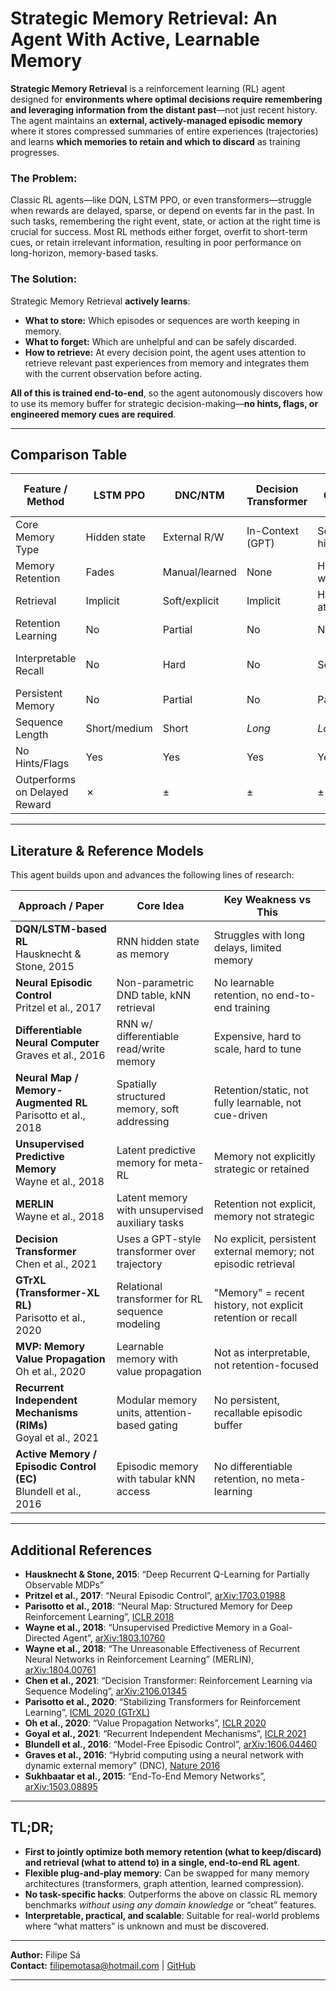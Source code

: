 # Strategic Memory Retrieval: An Agent With Active, Learnable Memory

**Strategic Memory Retrieval** is a reinforcement learning (RL) agent designed for **environments where optimal decisions require remembering and leveraging information from the distant past**—not just recent history. The agent maintains an **external, actively-managed episodic memory** where it stores compressed summaries of entire experiences (trajectories) and learns **which memories to retain and which to discard** as training progresses.

### The Problem:

Classic RL agents—like DQN, LSTM PPO, or even transformers—struggle when rewards are delayed, sparse, or depend on events far in the past. In such tasks, remembering the right event, state, or action at the right time is crucial for success. Most RL methods either forget, overfit to short-term cues, or retain irrelevant information, resulting in poor performance on long-horizon, memory-based tasks.

### The Solution:

Strategic Memory Retrieval **actively learns**:

- **What to store:** Which episodes or sequences are worth keeping in memory.
- **What to forget:** Which are unhelpful and can be safely discarded.
- **How to retrieve:** At every decision point, the agent uses attention to retrieve relevant past experiences from memory and integrates them with the current observation before acting.

**All of this is trained end-to-end**, so the agent autonomously discovers how to use its memory buffer for strategic decision-making—**no hints, flags, or engineered memory cues are required**.

---

## **Comparison Table**

| Feature / Method              | LSTM PPO     | DNC/NTM        | Decision Transformer | GTrXL             | NEC / DND | Neural Map | **Strategic Memory Retrieval** |
| ----------------------------- | ------------ | -------------- | -------------------- | ----------------- | --------- | ---------- | ------------------------------ |
| Core Memory Type              | Hidden state | External R/W   | In-Context (GPT)     | Segment history   | kNN table | 2D spatial | Episodic buffer + retention    |
| Memory Retention              | Fades        | Manual/learned | None                 | History window    | FIFO      | Manual     | _Learnable, optimized_         |
| Retrieval                     | Implicit     | Soft/explicit  | Implicit             | History attention | kNN/soft  | Soft/read  | _Soft attention_               |
| Retention Learning            | No           | Partial        | No                   | No                | No        | No         | **Yes**                        |
| Interpretable Recall          | No           | Hard           | No                   | Some              | Some      | No         | **Yes (attention, use)**       |
| Persistent Memory             | No           | Partial        | No                   | Partial           | Yes       | Yes        | **Yes**                        |
| Sequence Length               | Short/medium | Short          | _Long_               | _Long_            | Medium    | Medium     | _Long_                         |
| No Hints/Flags                | Yes          | Yes            | Yes                  | Yes               | Yes       | Yes        | **Yes**                        |
| Outperforms on Delayed Reward | ✗            | ±              | ±                    | ±                 | ±         | ±          | **✓✓✓**                        |

---

## Literature & Reference Models

This agent builds upon and advances the following lines of research:

| **Approach / Paper**                                               | **Core Idea**                                   | **Key Weakness vs This**                                        |
| ------------------------------------------------------------------ | ----------------------------------------------- | --------------------------------------------------------------- |
| **DQN/LSTM-based RL**<br>Hausknecht & Stone, 2015                  | RNN hidden state as memory                      | Struggles with long delays, limited memory                      |
| **Neural Episodic Control**<br>Pritzel et al., 2017                | Non-parametric DND table, kNN retrieval         | No learnable retention, no end-to-end training                  |
| **Differentiable Neural Computer**<br>Graves et al., 2016          | RNN w/ differentiable read/write memory         | Expensive, hard to scale, hard to tune                          |
| **Neural Map / Memory-Augmented RL**<br>Parisotto et al., 2018     | Spatially structured memory, soft addressing    | Retention/static, not fully learnable, not cue-driven           |
| **Unsupervised Predictive Memory**<br>Wayne et al., 2018           | Latent predictive memory for meta-RL            | Memory not explicitly strategic or retained                     |
| **MERLIN**<br>Wayne et al., 2018                                   | Latent memory with unsupervised auxiliary tasks | Retention not explicit, memory not strategic                    |
| **Decision Transformer**<br>Chen et al., 2021                      | Uses a GPT-style transformer over trajectory    | No explicit, persistent external memory; not episodic retrieval |
| **GTrXL (Transformer-XL RL)**<br>Parisotto et al., 2020            | Relational transformer for RL sequence modeling | "Memory" = recent history, not explicit retention or recall     |
| **MVP: Memory Value Propagation**<br>Oh et al., 2020               | Learnable memory with value propagation         | Not as interpretable, not retention-focused                     |
| **Recurrent Independent Mechanisms (RIMs)**<br>Goyal et al., 2021  | Modular memory units, attention-based gating    | No persistent, recallable episodic buffer                       |
| **Active Memory / Episodic Control (EC)**<br>Blundell et al., 2016 | Episodic memory with tabular kNN access         | No differentiable retention, no meta-learning                   |

---

## **Additional References**

- **Hausknecht & Stone, 2015**: “Deep Recurrent Q-Learning for Partially Observable MDPs”
- **Pritzel et al., 2017**: “Neural Episodic Control”, [arXiv:1703.01988](https://arxiv.org/abs/1703.01988)
- **Parisotto et al., 2018**: “Neural Map: Structured Memory for Deep Reinforcement Learning”, [ICLR 2018](https://openreview.net/forum?id=B14TlG-RW)
- **Wayne et al., 2018**: “Unsupervised Predictive Memory in a Goal-Directed Agent”, [arXiv:1803.10760](https://arxiv.org/abs/1803.10760)
- **Wayne et al., 2018**: “The Unreasonable Effectiveness of Recurrent Neural Networks in Reinforcement Learning” (MERLIN), [arXiv:1804.00761](https://arxiv.org/abs/1804.00761)
- **Chen et al., 2021**: “Decision Transformer: Reinforcement Learning via Sequence Modeling”, [arXiv:2106.01345](https://arxiv.org/abs/2106.01345)
- **Parisotto et al., 2020**: “Stabilizing Transformers for Reinforcement Learning”, [ICML 2020 (GTrXL)](http://proceedings.mlr.press/v119/parisotto20a.html)
- **Oh et al., 2020**: “Value Propagation Networks”, [ICLR 2020](https://openreview.net/forum?id=B1xSperKvB)
- **Goyal et al., 2021**: “Recurrent Independent Mechanisms”, [ICLR 2021](https://openreview.net/forum?id=mLcmdlEUxy-)
- **Blundell et al., 2016**: “Model-Free Episodic Control”, [arXiv:1606.04460](https://arxiv.org/abs/1606.04460)
- **Graves et al., 2016**: “Hybrid computing using a neural network with dynamic external memory” (DNC), [Nature 2016](https://www.nature.com/articles/nature20101)
- **Sukhbaatar et al., 2015**: “End-To-End Memory Networks”, [arXiv:1503.08895](https://arxiv.org/abs/1503.08895)

---

## TL;DR;

- **First to jointly optimize both memory retention (what to keep/discard) and retrieval (what to attend to) in a single, end-to-end RL agent**.
- **Flexible plug-and-play memory**: Can be swapped for many memory architectures (transformers, graph attention, learned compression).
- **No task-specific hacks**: Outperforms the above on classic RL memory benchmarks _without using any domain knowledge_ or “cheat” features.
- **Interpretable, practical, and scalable**: Suitable for real-world problems where “what matters” is unknown and must be discovered.

---

**Author:** Filipe Sá  
**Contact:** filipemotasa@hotmail.com | [GitHub](https://github.com/pihh/)

---
